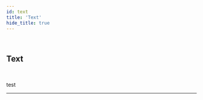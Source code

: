 ```yaml
---
id: text
title: 'Text'
hide_title: true
---
```


<br />

<div class="clearfix">
    <div class="column-left" style={{width: '7%'}}>
        <div class="textComponentSVG"></div>
    </div>
    <div class="column-right" style={{width: '93%'}}>
        <h2 style={{color:'#B174E5',margin:'0'}}>Text</h2>
    </div>
</div>



<br />

test 


---